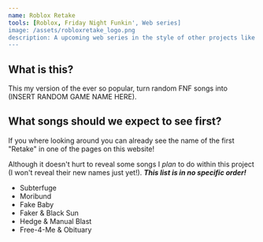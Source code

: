 ```yaml
---
name: Roblox Retake
tools: [Roblox, Friday Night Funkin', Web series]
image: /assets/robloxretake_logo.png
description: A upcoming web series in the style of other projects like "Mario Mix," or "Roblox Mix!"
---
```


## What is this?

This my version of the ever so popular, turn random FNF songs into (INSERT RANDOM GAME NAME HERE).

## What songs should we expect to see first?

If you where looking around you can already see the name of the first "Retake" in one of the pages on this website!

Although it doesn't hurt to reveal some songs I _plan_ to do within this project (I won't reveal their new names just yet!). _**This list is in no specific order!**_

* Subterfuge
* Moribund
* Fake Baby
* Faker & Black Sun
* Hedge & Manual Blast
* Free-4-Me & Obituary
